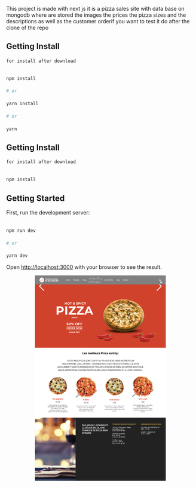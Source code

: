 This project is made with next js it is a pizza sales site with data base on mongodb where are stored the images the prices the pizza sizes and the descriptions as well as the customer orderif you want to test it do after the clone of the repo

## Getting Install 
    for install after download
```bash

npm install

# or

yarn install

# or

yarn

```

## Getting Install 
    for install after download
```bash

npm install

```

## Getting Started

First, run the development server:

```bash

npm run dev

# or

yarn dev

```

Open [http://localhost:3000](http://localhost:3000) with your browser to see the result.



<p align="center">
<img src="https://github.com/peter-centini/resto-pizza-nextjs/blob/dev/site%20pizza.jpeg" width="350" title="project img">
</p>
